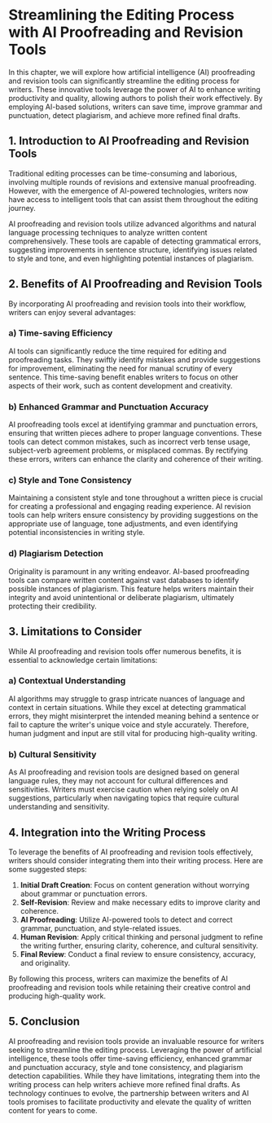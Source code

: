 # Streamlining the Editing Process with AI Proofreading and Revision Tools

In this chapter, we will explore how artificial intelligence (AI) proofreading and revision tools can significantly streamline the editing process for writers. These innovative tools leverage the power of AI to enhance writing productivity and quality, allowing authors to polish their work effectively. By employing AI-based solutions, writers can save time, improve grammar and punctuation, detect plagiarism, and achieve more refined final drafts.

## 1. Introduction to AI Proofreading and Revision Tools

Traditional editing processes can be time-consuming and laborious, involving multiple rounds of revisions and extensive manual proofreading. However, with the emergence of AI-powered technologies, writers now have access to intelligent tools that can assist them throughout the editing journey.

AI proofreading and revision tools utilize advanced algorithms and natural language processing techniques to analyze written content comprehensively. These tools are capable of detecting grammatical errors, suggesting improvements in sentence structure, identifying issues related to style and tone, and even highlighting potential instances of plagiarism.

## 2. Benefits of AI Proofreading and Revision Tools

By incorporating AI proofreading and revision tools into their workflow, writers can enjoy several advantages:

### a) Time-saving Efficiency

AI tools can significantly reduce the time required for editing and proofreading tasks. They swiftly identify mistakes and provide suggestions for improvement, eliminating the need for manual scrutiny of every sentence. This time-saving benefit enables writers to focus on other aspects of their work, such as content development and creativity.

### b) Enhanced Grammar and Punctuation Accuracy

AI proofreading tools excel at identifying grammar and punctuation errors, ensuring that written pieces adhere to proper language conventions. These tools can detect common mistakes, such as incorrect verb tense usage, subject-verb agreement problems, or misplaced commas. By rectifying these errors, writers can enhance the clarity and coherence of their writing.

### c) Style and Tone Consistency

Maintaining a consistent style and tone throughout a written piece is crucial for creating a professional and engaging reading experience. AI revision tools can help writers ensure consistency by providing suggestions on the appropriate use of language, tone adjustments, and even identifying potential inconsistencies in writing style.

### d) Plagiarism Detection

Originality is paramount in any writing endeavor. AI-based proofreading tools can compare written content against vast databases to identify possible instances of plagiarism. This feature helps writers maintain their integrity and avoid unintentional or deliberate plagiarism, ultimately protecting their credibility.

## 3. Limitations to Consider

While AI proofreading and revision tools offer numerous benefits, it is essential to acknowledge certain limitations:

### a) Contextual Understanding

AI algorithms may struggle to grasp intricate nuances of language and context in certain situations. While they excel at detecting grammatical errors, they might misinterpret the intended meaning behind a sentence or fail to capture the writer's unique voice and style accurately. Therefore, human judgment and input are still vital for producing high-quality writing.

### b) Cultural Sensitivity

As AI proofreading and revision tools are designed based on general language rules, they may not account for cultural differences and sensitivities. Writers must exercise caution when relying solely on AI suggestions, particularly when navigating topics that require cultural understanding and sensitivity.

## 4. Integration into the Writing Process

To leverage the benefits of AI proofreading and revision tools effectively, writers should consider integrating them into their writing process. Here are some suggested steps:

1. **Initial Draft Creation**: Focus on content generation without worrying about grammar or punctuation errors.
2. **Self-Revision**: Review and make necessary edits to improve clarity and coherence.
3. **AI Proofreading**: Utilize AI-powered tools to detect and correct grammar, punctuation, and style-related issues.
4. **Human Revision**: Apply critical thinking and personal judgment to refine the writing further, ensuring clarity, coherence, and cultural sensitivity.
5. **Final Review**: Conduct a final review to ensure consistency, accuracy, and originality.

By following this process, writers can maximize the benefits of AI proofreading and revision tools while retaining their creative control and producing high-quality work.

## 5. Conclusion

AI proofreading and revision tools provide an invaluable resource for writers seeking to streamline the editing process. Leveraging the power of artificial intelligence, these tools offer time-saving efficiency, enhanced grammar and punctuation accuracy, style and tone consistency, and plagiarism detection capabilities. While they have limitations, integrating them into the writing process can help writers achieve more refined final drafts. As technology continues to evolve, the partnership between writers and AI tools promises to facilitate productivity and elevate the quality of written content for years to come.
